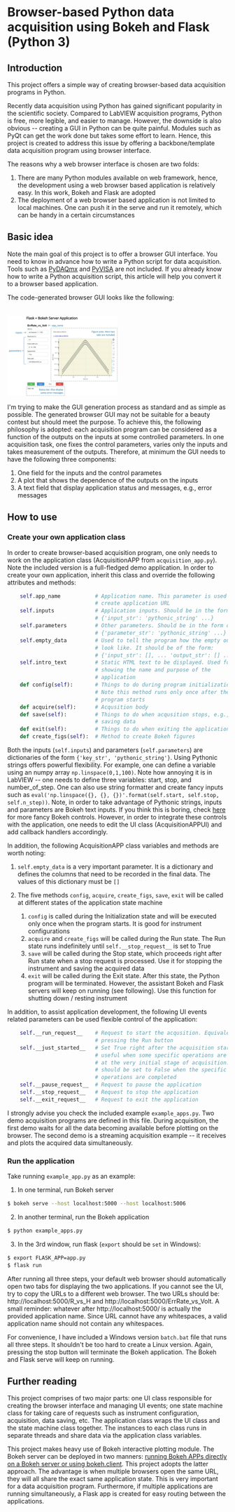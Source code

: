 # Browser-based Python data acquisition using Bokeh and Flask (Python 3)

## Introduction
This project offers a simple way of creating browser-based data acquisition programs in Python.

Recently data acquisition using Python has gained significant popularity in the scientific society. Compared to LabVIEW acquisition programs, Python is free, more legible, and easier to manage. However, the downside is also obvious -- creating a GUI in Python can be quite painful. Modules such as PyQt can get the work done but takes some effort to learn. Hence, this project is created to address this issue by offering a backbone/template data acquisition program using browser interface.

The reasons why a web browser interface is chosen are two folds:
1. There are many Python modules available on web framework, hence, the development using a web browser based application is relatively easy. In this work, Bokeh and Flask are adopted
1. The deployment of a web browser based application is not limited to local machines. One can push it in the serve and run it remotely, which can be handy in a certain circumstances 

## Basic idea
Note the main goal of this project is to offer a browser GUI interface. You need to know in advance how to write a Python script for data acquisition. Tools such as [PyDAQmx](https://pythonhosted.org/PyDAQmx/) and [PyVISA](https://pyvisa.readthedocs.io/en/stable/) are not included. If you already know how to write a Python acquisition script, this article will help you convert it to a browser based application.

The code-generated browser GUI looks like the following:
<div>
  <img src="Flask+Bokeh App UI.jpg" style="max-width: 50%; border:20 box-shadow: none; padding-top:20px" alt="Browser-based Python data acquisition APP UI">
</div>

I'm trying to make the GUI generation process as standard and as simple as possible. The generated browser GUI may not be suitable for a beauty contest but should meet the purpose. To achieve this, the following philosophy is adopted: each acquisition program can be considered as a function of the outputs on the inputs at some controlled parameters. In one acquisition task, one fixes the control parameters, varies only the inputs and takes measurement of the outputs. Therefore, at minimum the GUI needs to have the following three components:
1. One field for the inputs and the control parametes
1. A plot that shows the dependence of the outputs on the inputs
1. A text field that display application status and messages, e.g., error messages

## How to use
### Create your own application class
In order to create browser-based acquisition program, one only needs to work on the application class (AcquisitionAPP from `acquisition_app.py`). Note the included version is a full-fledged demo application. In order to create your own application, inherit this class and override the following attributes and methods:
```python
    self.app_name           # Application name. This parameter is used to
                            # create application URL
    self.inputs             # Application inputs. Should be in the form of
                            # {'input_str': 'pythonic_string' ...}
    self.parameters         # Other parameters. Should be in the form of
                            # {'parameter_str': 'pythonic_string' ...}
    self.empty_data         # Used to tell the program how the empty outputs
                            # look like. It should be of the form:
                            # {'input_str': [], ... 'output_str': [] ...}
    self.intro_text         # Static HTML text to be displayed. Used for
                            # showing the name and purpose of the
                            # application
    def config(self):       # Things to do during program initialization.
                            # Note this method runs only once after the
                            # program starts
    def acquire(self):      # Acqusition body
    def save(self):         # Things to do when acqusition stops, e.g.,
                            # saving data
    def exit(self):         # Things to do when exiting the application
    def create_figs(self):  # Method to create Bokeh figures
```
Both the inputs (`self.inputs`) and parameters (`self.parameters`) are dictionaries of the form `{'key_str', 'pythonic_string'}`. Using Pythonic strings offers powerful flexibility. For example, one can define a variable using an numpy array `np.linspace(0,1,100)`. Note how annoying it is in LabVIEW -- one needs to define three variables: start, stop, and number_of_step. One can also use string formatter and create fancy inputs such as `eval('np.linspace({}, {}, {})'.format(self.start, self.stop, self.n_step))`. Note, in order to take advantage of Pythonic strings, inputs and parameters are Bokeh text inputs. If you think this is boring, check [here](http://bokeh.pydata.org/en/latest/docs/user_guide/interaction/widgets.html) for more fancy Bokeh controls. However, in order to integrate these controls with the application, one needs to edit the UI class (AcquisitionAPPUI) and add callback handlers accordingly.

In addition, the following AcquisitionAPP class variables and methods are worth noting:

1. `self.empty_data` is a very important parameter. It is a dictionary and defines the columns that need to be recorded in the final data. The values of this dictionary must be `[]`

1. The five methods `config`, `acquire`, `create_figs`, `save`, `exit` will be called at different states of the application state machine

    1. `config` is called during the Initialization state and will be executed only once when the program starts. It is good for instrument configurations
    1. `acquire` and `create_figs` will be called during the Run state. The Run state runs indefinitely until `self.__stop_request__` is set to True
    1. `save` will be called during the Stop state, which proceeds right after Run state when a stop request is processed. Use it for stopping the instrument and saving the acquired data
    1. `exit` will be called during the Exit state. After this state, the Python program will be terminated. However, the assistant Bokeh and Flask servers will keep on running (see following). Use this function for shutting down / resting instrument

In addition, to assist application development, the following UI events related parameters can be used flexible control of the application:
```python
    self.__run_request__    # Request to start the acqusition. Equivalent to
                            # pressing the Run button
    self.__just_started__   # Set True right after the acquisition starts. It's
                            # useful when some specific operations are needed
                            # at the very initial stage of acquisition. It
                            # should be set to False when the specific 
                            # operations are completed
    self.__pause_request__  # Request to pause the application
    self.__stop_request__   # Request to stop the application
    self.__exit_request__   # Request to exit the application
```

I strongly advise you check the included example `example_apps.py`. Two demo acquisition programs are defined in this file. During acquisition, the first demo waits for all the data becoming available before plotting on the browser. The second demo is a streaming acquisition example -- it receives and plots the acquired data simultaneously.

### Run the application
Take running `example_app.py` as an example:
    
1. In one terminal, run Bokeh server
```sh
$ bokeh serve --host localhost:5000 --host localhost:5006
```
2. In another terminal, run the Bokeh application
```sh
$ python example_apps.py
```
3. In the 3rd window, run flask (`export` should be `set` in Windows):
```sh
$ export FLASK_APP=app.py
$ flask run
```

After running all three steps, your default web browser should automatically open two tabs for displaying the two applications. If you cannot see the UI, try to copy the URLs to a different web browser. The two URLs should be: http://localhost:5000/R_vs_H and http://localhost:5000/ErrRate_vs_Volt. A small reminder: whatever after http://localhost:5000/ is actually the provided application name. Since URL cannot have any whitespaces, a valid application name should not contain any whitespaces.

For convenience, I have included a Windows version `batch.bat` file that runs all three steps. It shouldn't be too hard to create a Linux version. Again, pressing the stop button will terminate the Bokeh application. The Bokeh and Flask serve will keep on running.

## Further reading
This project comprises of two major parts: one UI class responsible for creating the browser interface and managing UI events; one state machine class for taking care of requests such as instrument configuration, acquisition, data saving, etc. The application class wraps the UI class and the state machine class together. The instances to each class runs in separate threads and share data via the application class variables.

This project makes heavy use of Bokeh interactive plotting module. The Bokeh server can be deployed in two manners: [running Bokeh APPs directly on a Bokeh server or using bokeh.client](http://bokeh.pydata.org/en/latest/docs/user_guide/server.html). This project adopts the latter approach. The advantage is when multiple browsers open the same URL, they will all share the exact same application state. This is very important for a data acquisition program. Furthermore, if multiple applications are running simultaneously, a Flask app is created for easy routing between the applications.
